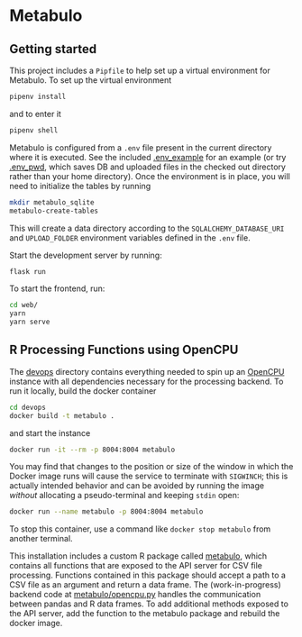Metabulo
========

Getting started
---------------

This project includes a `Pipfile` to help set up a virtual environment for
Metabulo. To set up the virtual environment

```sh
pipenv install
```

and to enter it

```sh
pipenv shell
```

Metabulo is configured from a `.env` file present in the current directory where
it is executed.  See the included [.env_example](./.env_example) for an example
(or try [.env_pwd](./env_pwd), which saves DB and uploaded files in the checked
out directory rather than your home directory).  Once the environment is in
place, you will need to initialize the tables by running

```sh
mkdir metabulo_sqlite
metabulo-create-tables
```

This will create a data directory according to the `SQLALCHEMY_DATABASE_URI` and
`UPLOAD_FOLDER` environment variables defined in the `.env` file.

Start the development server by running:

```sh
flask run
```

To start the frontend, run:

```sh
cd web/
yarn
yarn serve
```

R Processing Functions using OpenCPU
------------------------------------

The [devops](./devops) directory contains everything needed to spin up an
[OpenCPU](https://www.opencpu.org/) instance with all dependencies necessary
for the processing backend.  To run it locally, build the docker container

```sh
cd devops
docker build -t metabulo .
```

and start the instance

```sh
docker run -it --rm -p 8004:8004 metabulo
```

You may find that changes to the position or size of the window in which the
Docker image runs will cause the service to terminate with `SIGWINCH`; this is
actually intended behavior and can be avoided by running the image *without*
allocating a pseudo-terminal and keeping `stdin` open:

```sh
docker run --name metabulo -p 8004:8004 metabulo
```

To stop this container, use a command like `docker stop metabulo` from another
terminal.

This installation includes a custom R package called
[metabulo](devops/metabulo), which contains all functions that are exposed to
the API server for CSV file processing.  Functions contained in this package
should accept a path to a CSV file as an argument and return a data frame.  The
(work-in-progress) backend code at [metabulo/opencpu.py](metabulo/opencpu.py)
handles the communication between pandas and R data frames.  To add additional
methods exposed to the API server, add the function to the metabulo package and
rebuild the docker image.
